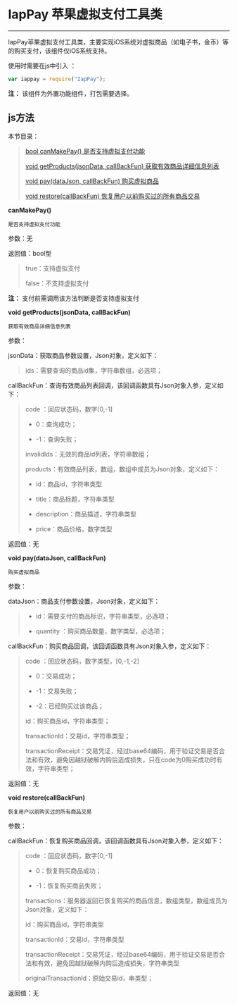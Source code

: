 # IapPay 苹果虚拟支付工具类

----------

IapPay苹果虚拟支付工具类，主要实现iOS系统对虚拟商品（如电子书，金币）等的购买支付，该组件仅iOS系统支持。

使用时需要在js中引入 ：

```javascript
var iappay = require("IapPay"); 
```

**注：** 该组件为外置功能组件，打包需要选择。

<h2 id="cid_1">js方法</h2>  

本节目录： 


>[ bool canMakePay()   是否支持虚拟支付功能 ](#ff_0)
> 
> [void getProducts(jsonData, callBackFun)  获取有效商品详细信息列表 ](#ff_1)
> 
> [void pay(dataJson, callBackFun)   购买虚拟商品 ](#ff_2)
>
> [void restore(callBackFun)    恢复用户以前购买过的所有商品交易 ](#ff_3)





<span id="ff_0">**canMakePay()**</span>  

<code>是否支持虚拟支付功能</code>  

参数：无 

返回值：bool型

> true：支持虚拟支付 
> 
> false：不支持虚拟支付

**注：** 支付前需调用该方法判断是否支持虚拟支付





<span id="ff_1">**void getProducts(jsonData, callBackFun)**</span>  

<code>获取有效商品详细信息列表</code>   

参数：  

jsonData：获取商品参数设置，Json对象，定义如下：  

> ids：需要查询的商品id集，字符串数组，必选项；

callBackFun：查询有效商品列表回调，该回调函数具有Json对象入参，定义如下：  

> code ：回应状态码，数字[0,-1]
> 
> -  0：查询成功；
> 
> -  -1：查询失败；
> 
> invalidIds：无效的商品id列表，字符串数组；
> 
> products：有效商品列表，数组，数组中成员为Json对象，定义如下：
> 
> - id：商品id，字符串类型
> 
> - title：商品标题，字符串类型
> 
> - description：商品描述，字符串类型
> 
> - price：商品价格，数字类型

返回值：无 






<span id="ff_2">**void pay(dataJson, callBackFun)**</span>  

<code>购买虚拟商品</code> 

参数：  

dataJson：商品支付参数设置，Json对象，定义如下：  

> - id：需要支付的商品标识，字符串类型，必选项；
> 
> - quantity ：购买商品数量，数字类型，必选项；

callBackFun：购买商品回调，该回调函数具有Json对象入参，定义如下：  

> code ：回应状态码，数字类型，[0,-1,-2]
> 
> -  0：交易成功；
> 
> -  -1：交易失败；
> 
> -  -2：已经购买过该商品；
> 
> id：购买商品id，字符串类型；
> 
> transactionId：交易id，字符串类型；
> 
> transactionReceipt：交易凭证，经过base64编码，用于验证交易是否合法和有效，避免因越狱破解内购后造成损失，只在code为0购买成功时有效，字符串类型；

返回值：无



<span id="ff_3">**void restore(callBackFun)**</span>  

<code>恢复用户以前购买过的所有商品交易</code>  


参数：  

callBackFun：恢复购买商品回调，该回调函数具有Json对象入参，定义如下：

> code ：回应状态码，数字[0,-1]
> 
> -  0：恢复购买商品成功；
> 
> -  -1：恢复购买商品失败；
> 
> transactions：服务器返回已恢复购买的商品信息，数组类型，数组成员为Json对象，定义如下：
>
> id：购买商品id，字符串类型
> 
> transactionId：交易id，字符串类型
> 
> transactionReceipt：交易凭证，经过base64编码，用于验证交易是否合法和有效，避免因越狱破解内购后造成损失，字符串类型
> 
> originalTransactionId：原始交易id，串类型；

返回值：无